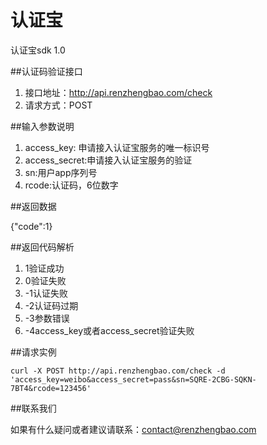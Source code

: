 认证宝
===========

认证宝sdk 1.0

##认证码验证接口

1. 接口地址：http://api.renzhengbao.com/check 
2. 请求方式：POST

##输入参数说明

1. access_key: 申请接入认证宝服务的唯一标识号 
2. access_secret:申请接入认证宝服务的验证 
3. sn:用户app序列号
4. rcode:认证码，6位数字

##返回数据


{"code":1}


##返回代码解析

1. 1验证成功
2. 0验证失败 
3. -1认证失败 
4. -2认证码过期 
5. -3参数错误 
6. -4access_key或者access_secret验证失败

##请求实例


    
    curl -X POST http://api.renzhengbao.com/check -d 'access_key=weibo&access_secret=pass&sn=SQRE-2CBG-SQKN-7BT4&rcode=123456'
    

##联系我们

如果有什么疑问或者建议请联系：contact@renzhengbao.com
